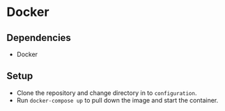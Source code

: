 # Docker

## Dependencies

- Docker

## Setup

- Clone the repository and change directory in to `configuration`.
- Run `docker-compose up` to pull down the image and start the container.
